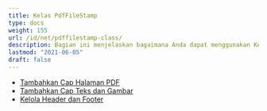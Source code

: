 ```yaml
---
title: Kelas PdfFileStamp
type: docs
weight: 155
url: /id/net/pdffilestamp-class/
description: Bagian ini menjelaskan bagaimana Anda dapat menggunakan Kelas PdfFileStamp oleh Aspose.PDF Facades dalam bekerja dengan PDF.
lastmod: "2021-06-05"
draft: false
---
```


- [Tambahkan Cap Halaman PDF](/pdf/id/net/add-pdf-page-stamp/)
- [Tambahkan Cap Teks dan Gambar](/pdf/id/net/add-text-and-image-stamp/)
- [Kelola Header dan Footer](/pdf/id/net/manage-header-and-footer/)